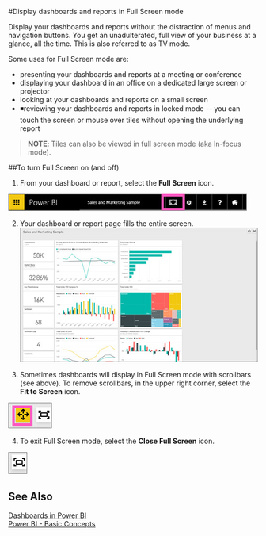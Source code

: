 ﻿<properties
   pageTitle="Display dashboards and reports in Full Screen mode"
   description="Display dashboards and reports in Full Screen mode"
   services="powerbi"
   documentationCenter=""
   authors="mihart"
   manager="mblythe"
   editor=""
   tags="power bi"/>

<tags
   ms.service="powerbi"
   ms.devlang="NA"
   ms.topic="article"
   ms.tgt_pltfrm="NA"
   ms.workload="powerbi"
   ms.date="11/01/2015"
   ms.author="mihart"/>

#Display dashboards and reports in Full Screen mode  

   Display your dashboards and reports without the distraction of menus and navigation buttons.  You get an unadulterated, full view of your business at a glance, all the time. This is also referred to as TV mode.

   Some uses for Full Screen mode are:

- presenting your dashboards and reports at a meeting or conference
- displaying your dashboard in an office on a dedicated large screen or projector
- looking at your dashboards and reports on a small screen
- ◾reviewing your dashboards and reports in locked mode -- you can touch the screen or mouse over tiles without opening the underlying report

>**NOTE**:
>Tiles can also be viewed in full screen mode (aka In-focus mode).

##To turn Full Screen on (and off)
1. From your dashboard or report, select the **Full Screen** icon.

  ![](media/powerbi-service-dash-and-reports-fullscreen/PBI_TvModeIcon.jpg)

2. Your dashboard or report page fills the entire screen.
  ![](media/powerbi-service-dash-and-reports-fullscreen/PBI_TVMode.jpg)

3. Sometimes dashboards will display in Full Screen mode with scrollbars (see above). To remove scrollbars, in the upper right corner, select the **Fit to Screen** icon.

  ![](media/powerbi-service-dash-and-reports-fullscreen/PBI_FitToScreenIcon.jpg)

4. To exit Full Screen mode, select the **Close Full Screen** icon.

  ![](media/powerbi-service-dash-and-reports-fullscreen/PBI_FitToScreenIconClose.jpg)

## See Also  
[Dashboards in Power BI](powerbi-service-dashboards.md)  
[Power BI - Basic Concepts](powerbi-service-basic-concepts.md)  
